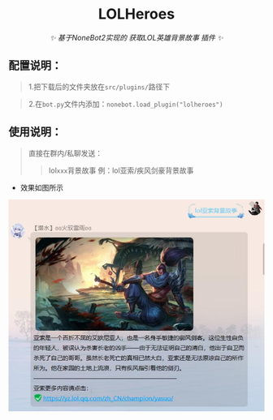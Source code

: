 <div align="center">

# LOLHeroes

_✨ 基于NoneBot2实现的 获取LOL英雄背景故事 插件 ✨_

</div>

## 配置说明：

> 1.把下载后的文件夹放在`src/plugins/`路径下

> 2.在`bot.py`文件内添加：`nonebot.load_plugin("lolheroes")`

## 使用说明：

> 直接在群内/私聊发送：
>> lol`xxx`背景故事
>> 例：lol亚索/疾风剑豪背景故事

 - 效果如图所示
 
![效果如图所示](https://raw.githubusercontent.com/cjladmin/lolheroes/main/lolheroes/data/yasuo.jpg)
